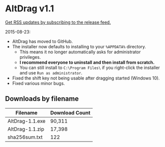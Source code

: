 # AltDrag v1.1

[Get RSS updates by subscribing to the release feed.](https://github.com/stefansundin/altdrag/releases.atom)

2015-08-23:
- AltDrag has moved to GitHub.
- The installer now defaults to installing to your `%APPDATA%` directory.
  - This means it no longer automatically asks for administrator privileges.
  - **I recommend everyone to uninstall and then install from scratch.**
  - You can still install to `C:\Program Files\` if you right-click the installer and use `Run as administrator`.
- Fixed the shift key not being usable after dragging started (Windows 10).
- Fixed various minor bugs.

## Downloads by filename

Filename        | Download Count
--------------- | --------------
AltDrag-1.1.exe |         90,311
AltDrag-1.1.zip |         17,398
sha256sum.txt   |            122
